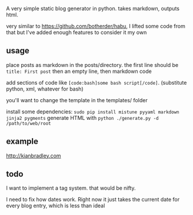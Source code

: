 A very simple static blog generator in python. takes markdown, outputs html.

very similar to https://github.com/botherder/habu, I lifted some code from that but I've added enough features to consider it my own

## usage
place posts as markdown in the posts/directory. the first line should be
`title: First post`
then an empty line, then markdown code

add sections of code like `[code:bash]some bash script[/code]`. (substitute python, xml, whatever for bash)

you'll want to change the template in the templates/ folder

install some dependencies:
`sudo pip install mistune pyyaml markdown jinja2 pygments`
generate HTML with 
`python ./generate.py -d /path/to/web/root`

## example
http://kianbradley.com

## todo
I want to implement a tag system. that would be nifty.

I need to fix how dates work. Right now it just takes the current date for every blog entry, which is less than ideal
